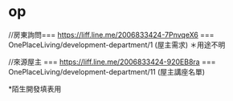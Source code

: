 # op
//房東詢問=== https://liff.line.me/2006833424-7PnvqeX6 === OnePlaceLiving/development-department/1 (屋主需求)
  ＊用途不明

//來源屋主 === https://liff.line.me/2006833424-920EB8ra === OnePlaceLiving/development-department/11 (屋主講座名單)

  *陌生開發填表用
  

